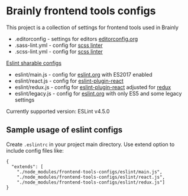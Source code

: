 # Brainly frontend tools configs

This project is a collection of settings for frontend tools used in Brainly

- .editorconfig - settings for editors [editorconfig.org](http://editorconfig.org/)
- .sass-lint.yml - config for [scss linter](https://github.com/sasstools/sass-lint)
- .scss-lint.yml - config for [scss linter](https://github.com/brigade/scss-lint)

[Eslint sharable configs](http://eslint.org/docs/developer-guide/shareable-configs)
- eslint/main.js - config for [eslint.org](http://eslint.org/) with ES2017 enabled
- eslint/react.js - config for [eslint-plugin-react](https://github.com/yannickcr/eslint-plugin-react)
- eslint/redux.js - config for [eslint-plugin-react](https://github.com/yannickcr/eslint-plugin-react) adjusted for [redux](https://github.com/reactjs/react-redux)
- eslint/legacy.js - config for [eslint.org](http://eslint.org/) with only ES5 and some legacy settings

Currently supported version: ESLint v4.5.0 

## Sample usage of eslint configs

Create `.eslintrc` in your project main directory.
Use extend option to include config files like:
```
{
  "extends": [
    "./node_modules/frontend-tools-configs/eslint/main.js",
    "./node_modules/frontend-tools-configs/eslint/react.js",
    "./node_modules/frontend-tools-configs/eslint/redux.js"]
}
```
